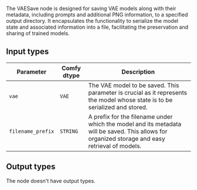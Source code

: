 
The VAESave node is designed for saving VAE models along with their metadata, including prompts and additional PNG information, to a specified output directory. It encapsulates the functionality to serialize the model state and associated information into a file, facilitating the preservation and sharing of trained models.
## Input types

| Parameter | Comfy dtype | Description |
|-----------|-------------|-------------|
| `vae`     | `VAE`       | The VAE model to be saved. This parameter is crucial as it represents the model whose state is to be serialized and stored. |
| `filename_prefix` | `STRING` | A prefix for the filename under which the model and its metadata will be saved. This allows for organized storage and easy retrieval of models. |

## Output types

The node doesn't have output types.
